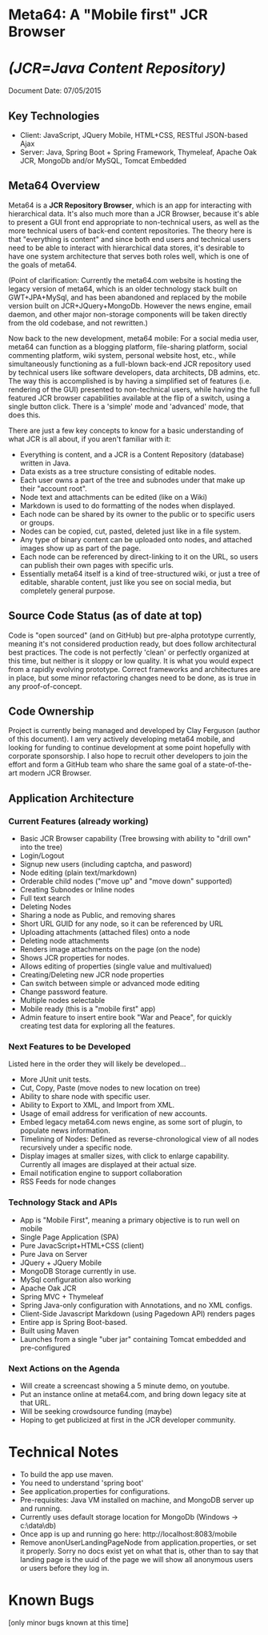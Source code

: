 # Meta64: A "Mobile first" JCR Browser
# *(JCR=Java Content Repository)*
Document Date: 07/05/2015

## Key Technologies

* Client: JavaScript, JQuery Mobile, HTML+CSS, RESTful JSON-based Ajax
* Server: Java, Spring Boot + Spring Framework, Thymeleaf, Apache Oak JCR, MongoDb and/or MySQL, Tomcat Embedded 

## Meta64 Overview

Meta64 is a **JCR Repository Browser**, which is an app for interacting with hierarchical data. It's also much more than a JCR Browser, because it's able to present a GUI front end appropriate to non-technical users, as well as the more technical users of back-end content repositories. The theory here is that "everything is content" and since both end users and technical users need to be able to interact with hierarchical data stores, it's desirable to have one system architecture that serves both roles well, which is one of the goals of meta64.

(Point of clarification: Currently the meta64.com website is hosting the legacy version of meta64, which is an older technology stack built on GWT+JPA+MySql, and has been abandoned and replaced by the mobile version built on JCR+JQuery+MongoDb. However the news engine, email daemon, and other major non-storage components will be taken directly from the old codebase, and not rewritten.)

Now back to the new development, meta64 mobile: For a social media user, meta64 can function as a blogging platform, file-sharing platform, social commenting platform, wiki system, personal website host, etc., while simultaneously functioning as a full-blown back-end JCR repository used by technical users like software developers, data architects, DB admins, etc. The way this is accomplished is by having a simplified set of features (i.e. rendering of the GUI) presented to non-technical users, while having the full featured JCR browser capabilities available at the flip of a switch, using a single button click. There is a 'simple' mode and 'advanced' mode, that does this.

There are just a few key concepts to know for a basic understanding of what JCR is all about, if you aren't familiar with it:

* Everything is content, and a JCR is a Content Repository (database) written in Java.
* Data exists as a tree structure consisting of editable nodes.
* Each user owns a part of the tree and subnodes under that make up their "account root".
* Node text and attachments can be edited (like on a Wiki)
* Markdown is used to do formatting of the nodes when displayed.
* Each node can be shared by its owner to the public or to specific users or groups.
* Nodes can be copied, cut, pasted, deleted just like in a file system.
* Any type of binary content can be uploaded onto nodes, and attached images show up as part of the page.
* Each node can be referenced by direct-linking to it on the URL, so users can publish their own pages with specific urls.
* Essentially meta64 itself is a kind of tree-structured wiki, or just a tree of editable, sharable content, just like you see on social media, but completely general purpose.

## Source Code Status (as of date at top)
Code is "open sourced" (and on GitHub) but pre-alpha prototype currently, meaning it's not considered production ready, but does follow architectural best practices. The code is not perfectly 'clean' or perfectly organized at this time, but neither is it sloppy or low quality. It is what you would expect from a rapidly evolving prototype. Correct frameworks and architectures are in place, but some minor refactoring changes need to be done, as is true in any proof-of-concept.

## Code Ownership
Project is currently being managed and developed by Clay Ferguson (author of this document). I am very actively developing meta64 mobile, and looking for funding to continue development at some point hopefully with corporate sponsorship. I also hope to recruit other developers to join the effort and form a GitHub team who share the same goal of a state-of-the-art modern JCR Browser.

## Application Architecture

### Current Features (already working)

* Basic JCR Browser capability (Tree browsing with ability to "drill own" into the tree)
* Login/Logout
* Signup new users (including captcha, and pasword)
* Node editing (plain text/markdown)
* Orderable child nodes ("move up" and "move down" supported)
* Creating Subnodes or Inline nodes
* Full text search
* Deleting Nodes
* Sharing a node as Public, and removing shares
* Short URL GUID for any node, so it can be referenced by URL
* Uploading attachments (attached files) onto a node
* Deleting node attachments
* Renders image attachments on the page (on the node)
* Shows JCR properties for nodes.
* Allows editing of properties (single value and multivalued)
* Creating/Deleting new JCR node properties
* Can switch between simple or advanced mode editing
* Change password feature.
* Multiple nodes selectable
* Mobile ready (this is a "mobile first" app)
* Admin feature to insert entire book "War and Peace", for quickly
  creating test data for exploring all the features.

### Next Features to be Developed
Listed here in the order they will likely be developed...

* More JUnit unit tests.
* Cut, Copy, Paste (move nodes to new location on tree)
* Ability to share node with specific user.
* Ability to Export to XML, and Import from XML.
* Usage of email address for verification of new accounts.
* Embed legacy meta64.com news engine, as some sort of plugin, to populate news information.
* Timelining of Nodes: Defined as reverse-chronological view of all nodes recursively under a specific node.
* Display images at smaller sizes, with click to enlarge capability. Currently all images are displayed at their actual size.
* Email notification engine to support collaboration
* RSS Feeds for node changes

### Technology Stack and APIs
* App is "Mobile First", meaning a primary objective is to run well on mobile
* Single Page Application (SPA)
* Pure JavacScript+HTML+CSS (client)
* Pure Java on Server
* JQuery + JQuery Mobile
* MongoDB Storage currently in use.
* MySql configuration also working
* Apache Oak JCR
* Spring MVC + Thymeleaf
* Spring Java-only configuration with Annotations, and no XML configs.
* Client-Side Javascript Markdown (using Pagedown API) renders pages
* Entire app is Spring Boot-based. 
* Built using Maven
* Launches from a single "uber jar" containing Tomcat embedded and pre-configured

### Next Actions on the Agenda
* Will create a screencast showing a 5 minute demo, on youtube.
* Put an instance online at meta64.com, and bring down legacy site at that URL.
* Will be seeking crowdsource funding (maybe)
* Hoping to get publicized at first in the JCR developer community.

# Technical Notes
* To build the app use maven.
* You need to understand 'spring boot'
* See application.properties for configurations.
* Pre-requisites: Java VM installed on machine, and MongoDB server up and running.
* Currently uses default storage location for MongoDb (Windows -> c:\data\db)
* Once app is up and running go here: 
     http://localhost:8083/mobile
* Remove anonUserLandingPageNode from application.properties, or set it properly. Sorry no docs exist yet on what that is, other than to say that landing page is the uuid of the page we will show all anonymous users or users before they log in.     

# Known Bugs

 [only minor bugs known at this time]




